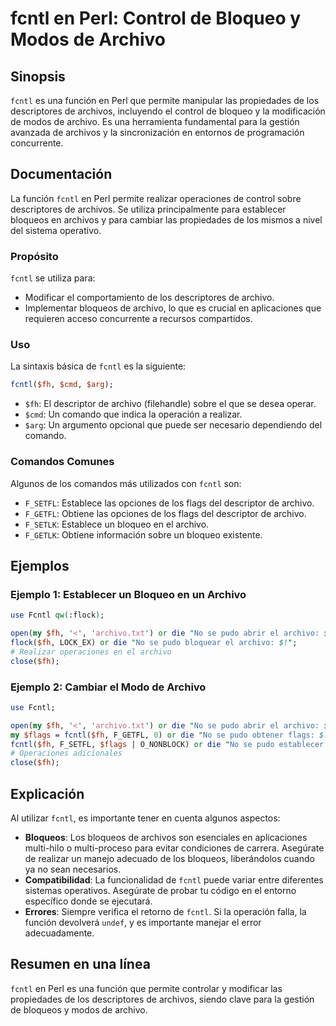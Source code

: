 <!--
Meta Description: # fcntl en Perl: Control de Bloqueo y Modos de Archivo ## Sinopsis `fcntl` es una función en Perl que permite manipular las propiedades de los descrip...
Meta Keywords: archivo, fcntl, los, perl, que
-->

# fcntl en Perl: Control de Bloqueo y Modos de Archivo

## Sinopsis
`fcntl` es una función en Perl que permite manipular las propiedades de los descriptores de archivos, incluyendo el control de bloqueo y la modificación de modos de archivo. Es una herramienta fundamental para la gestión avanzada de archivos y la sincronización en entornos de programación concurrente.

## Documentación
La función `fcntl` en Perl permite realizar operaciones de control sobre descriptores de archivos. Se utiliza principalmente para establecer bloqueos en archivos y para cambiar las propiedades de los mismos a nivel del sistema operativo.

### Propósito
`fcntl` se utiliza para:
- Modificar el comportamiento de los descriptores de archivo.
- Implementar bloqueos de archivo, lo que es crucial en aplicaciones que requieren acceso concurrente a recursos compartidos.

### Uso
La sintaxis básica de `fcntl` es la siguiente:

```perl
fcntl($fh, $cmd, $arg);
```

- `$fh`: El descriptor de archivo (filehandle) sobre el que se desea operar.
- `$cmd`: Un comando que indica la operación a realizar.
- `$arg`: Un argumento opcional que puede ser necesario dependiendo del comando.

### Comandos Comunes
Algunos de los comandos más utilizados con `fcntl` son:
- `F_SETFL`: Establece las opciones de los flags del descriptor de archivo.
- `F_GETFL`: Obtiene las opciones de los flags del descriptor de archivo.
- `F_SETLK`: Establece un bloqueo en el archivo.
- `F_GETLK`: Obtiene información sobre un bloqueo existente.

## Ejemplos
### Ejemplo 1: Establecer un Bloqueo en un Archivo

```perl
use Fcntl qw(:flock);

open(my $fh, '<', 'archivo.txt') or die "No se pudo abrir el archivo: $!";
flock($fh, LOCK_EX) or die "No se pudo bloquear el archivo: $!";
# Realizar operaciones en el archivo
close($fh);
```

### Ejemplo 2: Cambiar el Modo de Archivo

```perl
use Fcntl;

open(my $fh, '<', 'archivo.txt') or die "No se pudo abrir el archivo: $!";
my $flags = fcntl($fh, F_GETFL, 0) or die "No se pudo obtener flags: $!";
fcntl($fh, F_SETFL, $flags | O_NONBLOCK) or die "No se pudo establecer flags: $!";
# Operaciones adicionales
close($fh);
```

## Explicación
Al utilizar `fcntl`, es importante tener en cuenta algunos aspectos:

- **Bloqueos**: Los bloqueos de archivos son esenciales en aplicaciones multi-hilo o multi-proceso para evitar condiciones de carrera. Asegúrate de realizar un manejo adecuado de los bloqueos, liberándolos cuando ya no sean necesarios.
- **Compatibilidad**: La funcionalidad de `fcntl` puede variar entre diferentes sistemas operativos. Asegúrate de probar tu código en el entorno específico donde se ejecutará.
- **Errores**: Siempre verifica el retorno de `fcntl`. Si la operación falla, la función devolverá `undef`, y es importante manejar el error adecuadamente.

## Resumen en una línea
`fcntl` en Perl es una función que permite controlar y modificar las propiedades de los descriptores de archivos, siendo clave para la gestión de bloqueos y modos de archivo.